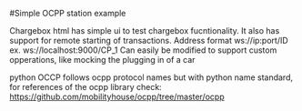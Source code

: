 #Simple OCPP station example

Chargebox html has simple ui to test chargebox fucntionality.
It also has support for remote starting of transactions.
Address format ws://ip:port/ID ex. ws://localhost:9000/CP_1
Can easily be modified to support custom opperations, like mocking the plugging in of a car

python OCCP follows ocpp protocol names but with python name standard, for references of the ocpp library check:
https://github.com/mobilityhouse/ocpp/tree/master/ocpp

